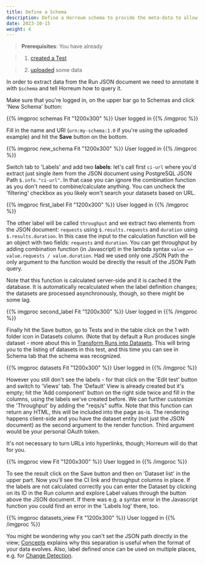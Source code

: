 ```yaml
---
title: Define a Schema
description: Define a Horreum schema to provide the meta-data to allow Horreum to process Run data
date: 2023-10-15
weight: 4
---
```

> **Prerequisites**: You have already

> 1. [created a Test](/docs/tasks/create-new-test/)

> 2. [uploaded](/docs/tasks/upload-run/) some data


In order to extract data from the Run JSON document we need to annotate it with `$schema` and tell Horreum how to query it.

Make sure that you're logged in, on the upper bar go to Schemas and click 'New Schema' button:

{{% imgproc schemas Fit "1200x300" %}}
User logged in
{{% /imgproc %}}

Fill in the name and URI (`urn:my-schema:1.0` if you're using the uploaded example) and hit the **Save** button on the bottom.

{{% imgproc new_schema Fit "1200x300" %}}
User logged in
{{% /imgproc %}}

Switch tab to 'Labels' and add two **labels**: let's call first `ci-url` where you'd extract just single item from the JSON document using PostgreSQL JSON Path `$.info."ci-url"`. In that case you can ignore the combination function as you don't need to combine/calculate anything. You can uncheck the 'filtering' checkbox as you likely won't search your datasets based on URL.

{{% imgproc first_label Fit "1200x300" %}}
User logged in
{{% /imgproc %}}

The other label will be called `throughput` and we extract two elements from the JSON document: `requests` using `$.results.requests` and `duration` using `$.results.duration`. In this case the input to the calculation function will be an object with two fields: `requests` and `duration`. You can get throughput by adding combination function (in Javascript) in the lambda syntax `value => value.requests / value.duration`. Had we used only one JSON Path the only argument to the function would be directly the result of the JSON Path query.

Note that this function is calculated server-side and it is cached it the database. It is automatically recalculated when the label definition changes; the datasets are processed asynchronously, though, so there might be some lag.

{{% imgproc second_label Fit "1200x300" %}}
User logged in
{{% /imgproc %}}


Finally hit the Save button, go to Tests and in the table click on the 1 with folder icon in Datasets column. (Note that by default a Run produces single dataset - more about this in [Transform Runs into Datasets](/docs/tasks/trasnform-runs-to-datasets). This will bring you to the listing of datasets in this test, and this time you can see in Schema tab that the schema was recognized.

{{% imgproc datasets Fit "1200x300" %}}
User logged in
{{% /imgproc %}}

However you still don't see the labels - for that click on the 'Edit test' button and switch to 'Views' tab. The 'Default' View is already created but it's empty; hit the 'Add component' button on the right side twice and fill in the columns, using the labels we've created before. We can further customize the 'Throughput' by adding the "reqs/s" suffix. Note that this function can return any HTML, this will be included into the page as-is. The rendering happens client-side and you have the dataset entity (not just the JSON document) as the second argument to the render function. Third argument would be your personal OAuth token.

It's not necessary to turn URLs into hyperlinks, though; Horreum will do that for you.

{{% imgproc view Fit "1200x300" %}}
User logged in
{{% /imgproc %}}

To see the result click on the Save button and then on 'Dataset list' in the upper part. Now you'll see the CI link and throughput columns in place. If the labels are not calculated correctly you can enter the Dataset by clicking on its ID in the Run column and explore Label values through the button above the JSON document. If there was e.g. a syntax error in the Javascript function you could find an error in the 'Labels log' there, too.

{{% imgproc datasets_view Fit "1200x300" %}}
User logged in
{{% /imgproc %}}

You might be wondering why you can't set the JSON path directly in the view; [Concepts](/docs/concepts/core-concepts) explains why this separation is useful when the format of your data evolves. Also, label defined once can be used on multiple places, e.g. for [Change Detection](/docs/tasks/configure-change-detection).
